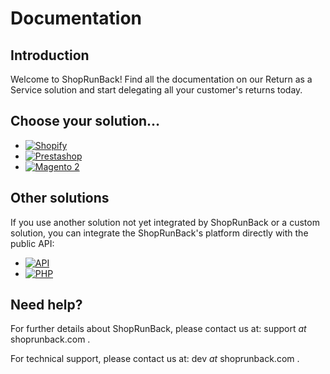 # Documentation

## Introduction

Welcome to ShopRunBack! Find all the documentation on our Return as a Service solution and start delegating all your customer's returns today.

## Choose your solution…

<ul class="products">
  <li class="product">
    <a href="./shopify.html">
      <img src='/images/logos/shopify.png' title="Shopify" />
    </a>
  </li>
  <li class="product">
    <a href="./prestashop.html">
      <img src='/images/logos/prestashop.png' title="Prestashop" />
    </a>
  </li>
  
  <li class="product">
    <a href="./magento2.html">
      <img src='/images/logos/magento2.png' title="Magento 2" />
    </a>
  </li>
  
</ul>

## Other solutions

If you use another solution not yet integrated by ShopRunBack or a custom solution, you can integrate the ShopRunBack's platform directly with the public API:

<ul class="products">
  <li class="product">
    <a href="./api.html">
      <img src='/images/logos/api.png' title="API" />
    </a>
  </li>
  <li class="product">
    <a href="./php.html">
      <img src='/images/logos/php.png' title="PHP" />
    </a>
  </li>
</ul>

## Need help?

For further details about ShopRunBack, please contact us at: support _at_ shoprunback.com .

For technical support, please contact us at: dev _at_ shoprunback.com .